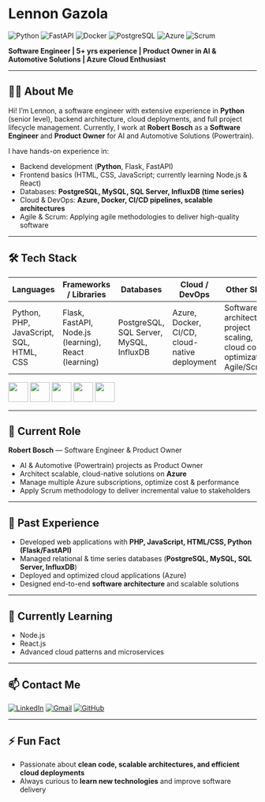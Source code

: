 # Lennon Gazola

![Python](https://img.shields.io/badge/Python-3.10-blue?logo=python&logoColor=white) 
![FastAPI](https://img.shields.io/badge/FastAPI-009688?logo=fastapi&logoColor=white) 
![Docker](https://img.shields.io/badge/Docker-2496ED?logo=docker&logoColor=white) 
![PostgreSQL](https://img.shields.io/badge/PostgreSQL-336791?logo=postgresql&logoColor=white) 
![Azure](https://img.shields.io/badge/Azure-0078D4?logo=microsoft-azure&logoColor=white) 
![Scrum](https://img.shields.io/badge/Scrum-5A2D82?logo=scrumalliance&logoColor=white)  

**Software Engineer | 5+ yrs experience | Product Owner in AI & Automotive Solutions | Azure Cloud Enthusiast**  

---

## 👨‍💻 About Me

Hi! I’m Lennon, a software engineer with extensive experience in **Python** (senior level), backend architecture, cloud deployments, and full project lifecycle management. Currently, I work at **Robert Bosch** as a **Software Engineer** and **Product Owner** for AI and Automotive Solutions (Powertrain).  

I have hands-on experience in:

- Backend development (**Python**, Flask, FastAPI)  
- Frontend basics (HTML, CSS, JavaScript; currently learning Node.js & React)  
- Databases: **PostgreSQL, MySQL, SQL Server, InfluxDB (time series)**  
- Cloud & DevOps: **Azure, Docker, CI/CD pipelines, scalable architectures**  
- Agile & Scrum: Applying agile methodologies to deliver high-quality software  

---

## 🛠 Tech Stack

| Languages | Frameworks / Libraries | Databases | Cloud / DevOps | Other Skills |
|-----------|----------------------|-----------|----------------|--------------|
| Python, PHP, JavaScript, SQL, HTML, CSS | Flask, FastAPI, Node.js (learning), React (learning) | PostgreSQL, SQL Server, MySQL, InfluxDB | Azure, Docker, CI/CD, cloud-native deployment | Software architecture, project scaling, cloud cost optimization, Agile/Scrum |

<img loading="lazy" src="https://cdn.jsdelivr.net/gh/devicons/devicon@latest/icons/python/python-original-wordmark.svg" width="40" height="40"/> <img loading="lazy" src="https://cdn.jsdelivr.net/gh/devicons/devicon@latest/icons/php/php-original.svg" width="40" height="40"/> <img loading="lazy" src="https://cdn.jsdelivr.net/gh/devicons/devicon@latest/icons/javascript/javascript-original.svg" width="40" height="40"/> <img loading="lazy" src="https://cdn.jsdelivr.net/gh/devicons/devicon@latest/icons/html5/html5-original-wordmark.svg" width="40" height="40"/> <img loading="lazy" src="https://cdn.jsdelivr.net/gh/devicons/devicon@latest/icons/css3/css3-original-wordmark.svg" width="40" height="40"/> 

---


## 💼 Current Role

**Robert Bosch** — Software Engineer & Product Owner  

- AI & Automotive (Powertrain) projects as Product Owner  
- Architect scalable, cloud-native solutions on **Azure**  
- Manage multiple Azure subscriptions, optimize cost & performance  
- Apply Scrum methodology to deliver incremental value to stakeholders  

---

## 🚀 Past Experience

- Developed web applications with **PHP, JavaScript, HTML/CSS, Python (Flask/FastAPI)**  
- Managed relational & time series databases (**PostgreSQL, MySQL, SQL Server, InfluxDB**)  
- Deployed and optimized cloud applications (Azure)  
- Designed end-to-end **software architecture** and scalable solutions  

---

## 🌱 Currently Learning

- Node.js  
- React.js  
- Advanced cloud patterns and microservices  

---
<!--
## 📂 Projects

- **[timeline-app](https://github.com/yourusername/timeline-app)** – Full-stack Python project with FastAPI, PostgreSQL, Docker  
- **[other-project]** – Brief description  

> Add 3–5 top repositories with links and short tech descriptions

---
-->
## 📫 Contact Me

[![LinkedIn](https://img.shields.io/badge/LinkedIn-0077B5?logo=linkedin&logoColor=white)](https://www.linkedin.com/in/lennongazola/)
[![Gmail](https://img.shields.io/badge/Gmail-D14836?logo=gmail&logoColor=white)](mailto:lennongazola@gmail.com)
[![GitHub](https://img.shields.io/badge/GitHub-181717?logo=github&logoColor=white)](https://github.com/lennongazola)  

---

## ⚡ Fun Fact

- Passionate about **clean code, scalable architectures, and efficient cloud deployments**  
- Always curious to **learn new technologies** and improve software delivery  
